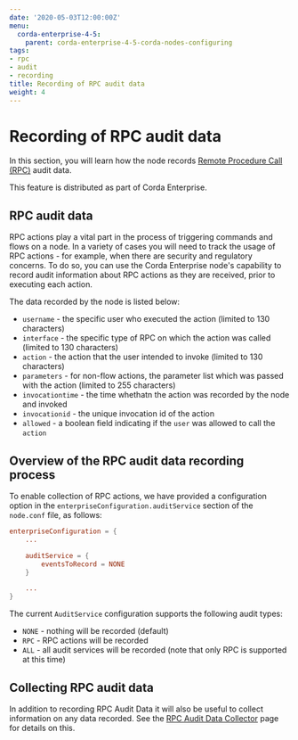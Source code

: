 ```yaml
---
date: '2020-05-03T12:00:00Z'
menu:
  corda-enterprise-4-5:
    parent: corda-enterprise-4-5-corda-nodes-configuring
tags:
- rpc
- audit
- recording
title: Recording of RPC audit data
weight: 4
---
```


# Recording of RPC audit data

In this section, you will learn how the node records [Remote Procedure Call (RPC)](../../api-rpc.md) audit data.

This feature is distributed as part of Corda Enterprise.

## RPC audit data

RPC actions play a vital part in the process of triggering commands and flows on a node. In a variety of cases you will need to track the usage of RPC actions - for example, when there are security and regulatory concerns. To do so, you can use the Corda Enterprise node's capability to record audit information about RPC actions as they are received, prior to executing each action.

The data recorded by the node is listed below:

- `username` - the specific user who executed the action (limited to 130 characters)
- `interface` - the specific type of RPC on which the action was called (limited to 130 characters)
- `action` - the action that the user intended to invoke (limited to 130 characters)
- `parameters` - for non-flow actions, the parameter list which was passed with the action (limited to 255 characters)
- `invocationtime` - the time whethatn the action was recorded by the node and invoked
- `invocationid` - the unique invocation id of the action
- `allowed` - a boolean field indicating if the `user` was allowed to call the `action`

## Overview of the RPC audit data recording process

To enable collection of RPC actions, we have provided a configuration option in the `enterpriseConfiguration.auditService` section of the `node.conf` file, as follows:

```conf
enterpriseConfiguration = {
    ...

    auditService = {
        eventsToRecord = NONE
    }

    ...
}
```

The current `AuditService` configuration supports the following audit types:

- `NONE` - nothing will be recorded (default)
- `RPC` - RPC actions will be recorded
- `ALL` - all audit services will be recorded (note that only RPC is supported at this time)

## Collecting RPC audit data

In addition to recording RPC Audit Data it will also be useful to collect information on any data recorded.  See the [RPC Audit Data Collector](../../rpc-audit-collector.md) page for details on this.

